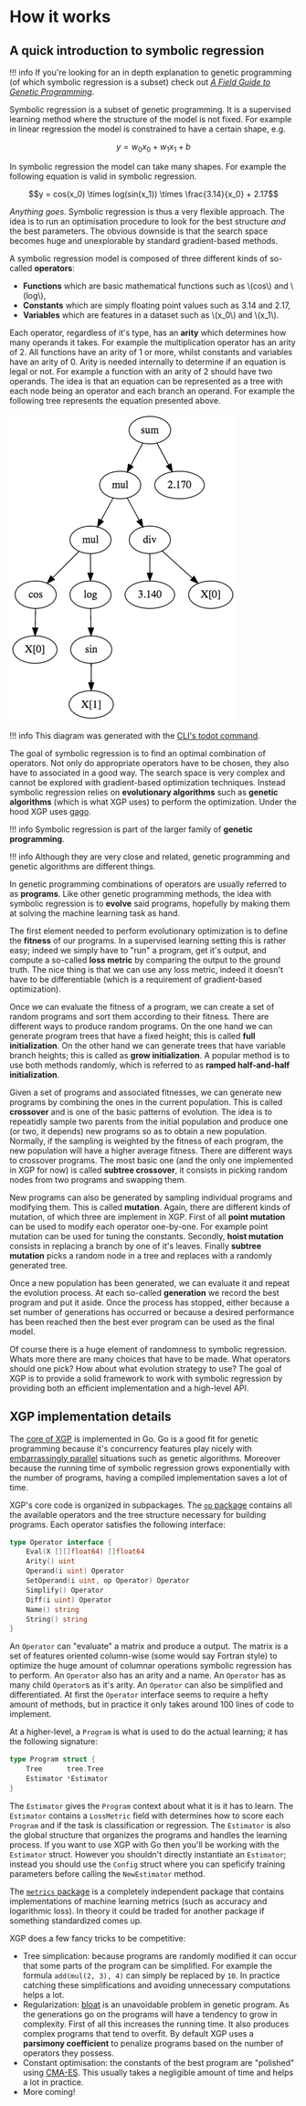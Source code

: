 # How it works

## A quick introduction to symbolic regression

!!! info
    If you're looking for an in depth explanation to genetic programming (of which symbolic regression is a subset) check out [*A Field Guide to Genetic Programming*](http://www.gp-field-guide.org.uk/).

Symbolic regression is a subset of genetic programming. It is a supervised learning method where the structure of the model is not fixed. For example in linear regression the model is constrained to have a certain shape, e.g.

$$y = w_0x_0 + w_1x_1 + b$$

In symbolic regression the model can take many shapes. For example the following equation is valid in symbolic regression.

$$y = cos(x_0) \times log(sin(x_1)) \times \frac{3.14}{x_0} + 2.17$$

*Anything goes*. Symbolic regression is thus a very flexible approach. The idea is to run an optimisation procedure to look for the best structure *and* the best parameters. The obvious downside is that the search space becomes huge and unexplorable by standard gradient-based methods.

A symbolic regression model is composed of three different kinds of so-called **operators**:

- **Functions** which are basic mathematical functions such as \\(cos\\) and \\(log\\),
- **Constants** which are simply floating point values such as 3.14 and 2.17,
- **Variables** which are features in a dataset such as \\(x_0\\) and \\(x_1\\).

Each operator, regardless of it's type, has an **arity** which determines how many operands it takes. For example the multiplication operator has an arity of 2. All functions have an arity of 1 or more, whilst constants and variables have an arity of 0. Arity is needed internally to determine if an equation is legal or not. For example a function with an arity of 2 should have two operands. The idea is that an equation can be represented as a tree with each node being an operator and each branch an operand. For example the following tree represents the equation presented above.

![example1](img/example1.png)

!!! info
    This diagram was generated with the [CLI's todot command](cli#visualization).

The goal of symbolic regression is to find an optimal combination of operators. Not only do appropriate operators have to be chosen, they also have to associated in a good way. The search space is very complex and cannot be explored with gradient-based optimization techniques. Instead symbolic regression relies on **evolutionary algorithms** such as **genetic algorithms** (which is what XGP uses) to perform the optimization. Under the hood XGP uses [gago](https://github.com/MaxHalford/gago).

!!! info
    Symbolic regression is part of the larger family of **genetic programming**.

!!! info
    Although they are very close and related, genetic programming and genetic algorithms are different things.

In genetic programming combinations of operators are usually referred to as **programs**. Like other genetic programming methods, the idea with symbolic regression is to **evolve** said programs, hopefully by making them at solving the machine learning task as hand.

The first element needed to perform evolutionary optimization is to define the **fitness** of our programs. In a supervised learning setting this is rather easy; indeed we simply have to "run" a program, get it's output, and compute a so-called **loss metric** by comparing the output to the ground truth. The nice thing is that we can use any loss metric, indeed it doesn't have to be differentiable (which is a requirement of gradient-based optimization).

Once we can evaluate the fitness of a program, we can create a set of random programs and sort them according to their fitness. There are different ways to produce random programs. On the one hand we can generate program trees that have a fixed height; this is called **full initialization**. On the other hand we can generate trees that have variable branch heights; this is called as **grow initialization**. A popular method is to use both methods randomly, which is referred to as **ramped half-and-half initialization**.

Given a set of programs and associated fitnesses, we can generate new programs by combining the ones in the current population. This is called **crossover** and is one of the basic patterns of evolution. The idea is to repeatidly sample two parents from the initial population and produce one (or two, it depends) new programs so as to obtain a new population. Normally, if the sampling is weighted by the fitness of each program, the new population will have a higher average fitness. There are different ways to crossover programs. The most basic one (and the only one implemented in XGP for now) is called **subtree crossover**, it consists in picking random nodes from two programs and swapping them.

New programs can also be generated by sampling individual programs and modifying them. This is called **mutation**. Again, there are different kinds of mutation, of which three are implement in XGP. First of all **point mutation** can be used to modify each operator one-by-one. For example point mutation can be used for tuning the constants. Secondly, **hoist mutation** consists in replacing a branch by one of it's leaves. Finally **subtree mutation** picks a random node in a tree and replaces with a randomly generated tree.

Once a new population has been generated, we can evaluate it and repeat the evolution process. At each so-called **generation** we record the best program and put it aside. Once the process has stopped, either because a set number of generations has occurred or because a desired performance has been reached then the best ever program can be used as the final model.

Of course there is a huge element of randomness to symbolic regression. Whats more there are many choices that have to be made. What operators should one pick? How about what evolution strategy to use? The goal of XGP is to provide a solid framework to work with symbolic regression by providing both an efficient implementation and a high-level API.


## XGP implementation details

The [core of XGP](https://github.com/MaxHalford/xgp) is implemented in Go. Go is a good fit for genetic programming because it's concurrency features play nicely with [embarrassingly parallel](https://www.wikiwand.com/en/Embarrassingly_parallel) situations such as genetic algorithms. Moreover because the running time of symbolic regression grows exponentially with the number of programs, having a compiled implementation saves a lot of time.

XGP's core code is organized in subpackages. The [`op` package](https://github.com/MaxHalford/xgp/tree/master/op) contains all the available operators and the tree structure necessary for building programs. Each operator satisfies the following interface:

```go
type Operator interface {
    Eval(X [][]float64) []float64
    Arity() uint
    Operand(i uint) Operator
    SetOperand(i uint, op Operator) Operator
    Simplify() Operator
    Diff(i uint) Operator
    Name() string
    String() string
}
```

An `Operator` can "evaluate" a matrix and produce a output. The matrix is a set of features oriented column-wise (some would say Fortran style) to optimize the huge amount of columnar operations symbolic regression has to perform. An `Operator` also has an arity and a name. An `Operator` has as many child `Operator`s as it's arity. An `Operator` can also be simplified and differentiated. At first the `Operator` interface seems to require a hefty amount of methods, but in practice it only takes around 100 lines of code to implement.

At a higher-level, a `Program` is what is used to do the actual learning; it has the following signature:

```go
type Program struct {
    Tree      tree.Tree
    Estimator *Estimator
}
```

The `Estimator` gives the `Program` context about what it is it has to learn. The `Estimator` contains a `LossMetric` field with determines how to score each `Program` and if the task is classification or regression. The `Estimator` is also the global structure that organizes the programs and handles the learning process. If you want to use XGP with Go then you'll be working with the `Estimator` struct. However you shouldn't directly instantiate an `Estimator`; instead you should use the `Config` struct where you can speficify training parameters before calling the `NewEstimator` method.

The [`metrics` package](https://github.com/MaxHalford/xgp/tree/master/metrics) is a completely independent package that contains implementations of machine learning metrics (such as accuracy and logarithmic loss). In theory it could be traded for another package if something standardized comes up.

XGP does a few fancy tricks to be competitive:

- Tree simplication: because programs are randomly modified it can occur that some parts of the program can be simplified. For example the formula `add(mul(2, 3), 4)` can simply be replaced by `10`. In practice catching these simplifications and avoiding unnecessary computations helps a lot.
- Regularization: [bloat](http://dces.essex.ac.uk/staff/poli/gp-field-guide/113Bloat.html) is an unavoidable problem in genetic program. As the generations go on the programs will have a tendency to grow in complexity. First of all this increases the running time. It also produces complex programs that tend to overfit. By default XGP uses a **parsimony coefficient** to penalize programs based on the number of operators they possess.
- Constant optimisation: the constants of the best program are "polished" using [CMA-ES](https://www.wikiwand.com/en/CMA-ES). This usually takes a negligible amount of time and helps a lot in practice.
- More coming!
